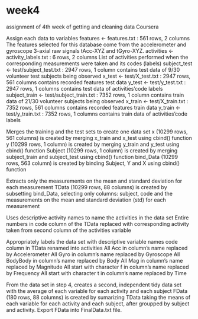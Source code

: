 # week4
assignment of 4th week of getting and cleaning data Coursera




Assign each data to variables
features <- features.txt : 561 rows, 2 columns
The features selected for this database come from the accelerometer and gyroscope 3-axial raw signals tAcc-XYZ and tGyro-XYZ.
activities <- activity_labels.txt : 6 rows, 2 columns
List of activities performed when the corresponding measurements were taken and its codes (labels)
subject_test <- test/subject_test.txt : 2947 rows, 1 column
contains test data of 9/30 volunteer test subjects being observed
x_test <- test/X_test.txt : 2947 rows, 561 columns
contains recorded features test data
y_test <- test/y_test.txt : 2947 rows, 1 columns
contains test data of activities’code labels
subject_train <- test/subject_train.txt : 7352 rows, 1 column
contains train data of 21/30 volunteer subjects being observed
x_train <- test/X_train.txt : 7352 rows, 561 columns
contains recorded features train data
y_train <- test/y_train.txt : 7352 rows, 1 columns
contains train data of activities’code labels

Merges the training and the test sets to create one data set
x (10299 rows, 561 columns) is created by merging x_train and x_test using cbind() function
y (10299 rows, 1 column) is created by merging y_train and y_test using cbind() function
Subject (10299 rows, 1 column) is created by merging subject_train and subject_test using cbind() function
bind_Data (10299 rows, 563 column) is created by binding Subject, Y and X using cbind() function

Extracts only the measurements on the mean and standard deviation for each measurement
TData (10299 rows, 88 columns) is created by subsetting bind_Data, selecting only columns: subject, code and the measurements on the mean and standard deviation (std) for each measurement

Uses descriptive activity names to name the activities in the data set
Entire numbers in code column of the TData replaced with corresponding activity taken from second column of the activities variable

Appropriately labels the data set with descriptive variable names
code column in TData renamed into activities
All Acc in column’s name replaced by Accelerometer
All Gyro in column’s name replaced by Gyroscope
All BodyBody in column’s name replaced by Body
All Mag in column’s name replaced by Magnitude
All start with character f in column’s name replaced by Frequency
All start with character t in column’s name replaced by Time

From the data set in step 4, creates a second, independent tidy data set with the average of each variable for each activity and each subject
FData (180 rows, 88 columns) is created by sumarizing TData taking the means of each variable for each activity and each subject, after groupped by subject and activity.
Export FData into FinalData.txt file.
